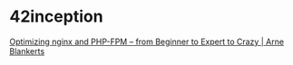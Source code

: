 # 42inception

[Optimizing nginx and PHP-FPM – from Beginner to Expert to Crazy | Arne Blankerts](https://www.youtube.com/watch?v=VtKTOZFfoug)
